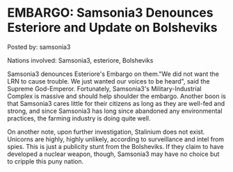 # EMBARGO: Samsonia3 Denounces Esteriore and Update on Bolsheviks

Posted by: samsonia3

Nations involved: Samsonia3, esteriore, Bolsheviks

Samsonia3 denounces Esteriore's Embargo on them."We did not want the LRN to cause trouble. We just wanted our voices to be heard", said the Supreme God-Emperor. Fortunately, Samsonia3's Military-Industrial Complex is massive and should help shoulder the embargo. Another boon is that Samsonia3 cares little for their citizens as long as they are well-fed and strong, and since Samsonia3 has long since abandoned any environmental practices, the farming industry is doing quite well. 

On another note, upon further investigation, Stalinium does not exist. Unicorns are highly, highly unlikely, according to surveillance and intel from spies. This is just a publicity stunt from the Bolsheviks. If they claim to have developed a nuclear weapon, though, Samsonia3 may have no choice but to cripple this puny nation.